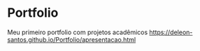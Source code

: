 # Portfolio
Meu primeiro portfolio com projetos acadêmicos 
https://deleon-santos.github.io/Portfolio/apresentacao.html
